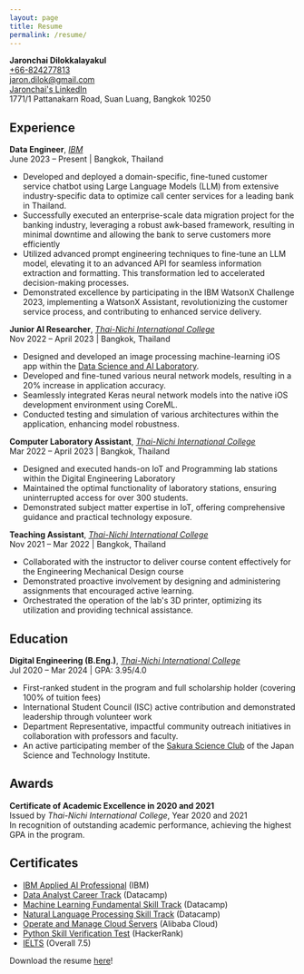```yaml
---
layout: page
title: Resume
permalink: /resume/
---
```


**Jaronchai Dilokkalayakul**\
[+66-824277813][tel]\
[jaron.dilok@gmail.com][mail]\
[Jaronchai's LinkedIn][linkedin]\
1771/1 Pattanakarn Road, Suan Luang, Bangkok 10250

[tel]: tel:+66824277813
[mail]: mailto:jaron.dilok@gmail.com
[linkedin]: https://www.linkedin.com/in/jaronchai/

## Experience

**Data Engineer**, *[IBM](https://www.ibm.com/)*\
June 2023 – Present | Bangkok, Thailand

- Developed and deployed a domain-specific, fine-tuned customer service chatbot using Large Language Models (LLM) from extensive industry-specific data to optimize call center services for a leading bank in Thailand.
- Successfully executed an enterprise-scale data migration project for the banking industry, leveraging a robust awk-based framework, resulting in minimal downtime and allowing the bank to serve customers more efficiently
- Utilized advanced prompt engineering techniques to fine-tune an LLM model, elevating it to an advanced API for seamless information extraction and formatting. This transformation led to accelerated decision-making processes.
- Demonstrated excellence by participating in the IBM WatsonX Challenge 2023, implementing a WatsonX Assistant, revolutionizing the customer service process, and contributing to enhanced service delivery.

**Junior AI Researcher**, *[Thai-Nichi International College](http://tnic.tni.ac.th)*\
Nov 2022 – April 2023 | Bangkok, Thailand

- Designed and developed an image processing machine-learning iOS app within the [Data Science and AI Laboratory](https://research.tni.ac.th/).
- Developed and fine-tuned various neural network models, resulting in a 20% increase in application accuracy.
- Seamlessly integrated Keras neural network models into the native iOS development environment using CoreML.
- Conducted testing and simulation of various architectures within the application, enhancing model robustness.

**Computer Laboratory Assistant**, *[Thai-Nichi International College](http://tnic.tni.ac.th)*\
Mar 2022 – April 2023 | Bangkok, Thailand

- Designed and executed hands-on IoT and Programming lab stations within the Digital Engineering Laboratory
- Maintained the optimal functionality of laboratory stations, ensuring uninterrupted access for over 300 students.
- Demonstrated subject matter expertise in IoT, offering comprehensive guidance and practical technology exposure.

**Teaching Assistant**, *[Thai-Nichi International College](http://tnic.tni.ac.th)*\
Nov 2021 – Mar 2022 | Bangkok, Thailand

- Collaborated with the instructor to deliver course content effectively for the Engineering Mechanical Design course
- Demonstrated proactive involvement by designing and administering assignments that encouraged active learning.
- Orchestrated the operation of the lab's 3D printer, optimizing its utilization and providing technical assistance.

## Education

**Digital Engineering (B.Eng.)**, *[Thai-Nichi International College](http://tnic.tni.ac.th)*\
Jul 2020 – Mar 2024 | GPA: 3.95/4.0

- First-ranked student in the program and full scholarship holder (covering 100% of tuition fees)
- International Student Council (ISC) active contribution and demonstrated leadership through volunteer work
- Department Representative, impactful community outreach initiatives in collaboration with professors and faculty.
- An active participating member of the [Sakura Science Club](https://ssp.jst.go.jp/sns/top.html) of the Japan Science and Technology Institute.

## Awards

**Certificate of Academic Excellence in 2020 and 2021**\
Issued by *Thai-Nichi International College*, Year 2020 and 2021\
In recognition of outstanding academic performance, achieving the highest GPA in the program.

## Certificates

- [IBM Applied AI Professional](https://coursera.org/share/3ec1d8ffc56eaae37019ea6070b4e0b0) (IBM)
- [Data Analyst Career Track](https://www.datacamp.com/statement-of-accomplishment/track/9a063c347ba80fc5dc65390b97ff920e317e82d7) (Datacamp)
- [Machine Learning Fundamental Skill Track](https://www.datacamp.com/statement-of-accomplishment/track/562deaa85acf69626d43063aa429c3db5c11ba38) (Datacamp)
- [Natural Language Processing Skill Track](https://www.datacamp.com/statement-of-accomplishment/track/3b1556e979d1e7321fc916eed3d7278eeee8c275) (Datacamp)
- [Operate and Manage Cloud Servers](https://drive.google.com/file/d/1SE47v5Cfa_oATcQnMbt2QiiqRwESxRQO/view?usp=sharing) (Alibaba Cloud)
- [Python Skill Verification Test](https://www.hackerrank.com/certificates/ff38330cca41) (HackerRank)
- [IELTS](https://drive.google.com/file/d/1uspRw_ta0C4L3F3NheQ6QnZNQq8N7pQT/view) (Overall 7.5)

Download the resume [here]({{site.baseurl}}/assets/documents/Jaronchai_cv.pdf)!
